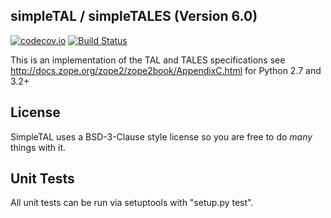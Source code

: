 simpleTAL / simpleTALES (Version 6.0) 
-------------------------------------
[![codecov.io](https://codecov.io/github/janbrohl/SimpleTAL/coverage.svg?branch=python2and3)](https://codecov.io/github/janbrohl/SimpleTAL?branch=python2and3)
[![Build Status](https://travis-ci.org/janbrohl/SimpleTAL.svg?branch=python2and3)](https://travis-ci.org/janbrohl/SimpleTAL)

This is an implementation of the TAL and TALES specifications
see http://docs.zope.org/zope2/zope2book/AppendixC.html for Python 2.7 and 3.2+

License
-------
SimpleTAL uses a BSD-3-Clause style license so you are free to do *many* things with it. 

Unit Tests
----------
All unit tests can be run via setuptools with "setup.py test".


